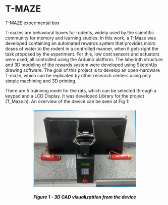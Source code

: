 # T-MAZE
T-MAZE experimental box

T-mazes are behavioral boxes for rodents, widely used by the scientific community for memory and learning studies. 
In this work, a T-Maze was developed containing an automated rewards system that provides micro doses of water to 
the rodent in a controlled manner, when it gets right the task proposed by the experiment. For this, low cost sensors
and actuators were used; all controlled using the Arduino platform. The labyrinth structure and 3D modeling of the
rewards system were developed using SketchUp drawing software. The goal of this project is to develop an open-hardware 
T-maze, which can be replicated by other research centers using only simple machining and 3D printing.

There are 5 trainning mode for the rats, which can be selected through a keypad and a LCD Display.
It was developed Library for the project (T_Maze.h). An overview of the device can be seen at Fig 1:

<a>
    <div style="margin: 20px;">
        <p align="middle">
            <img width="70%" src="./T-MAZE.jpg"/>
            <h5 style="color:black;" align="middle">Figure 1 - 3D CAD visualizattion from the device</h5>
        </p>
    </div>
</a>
